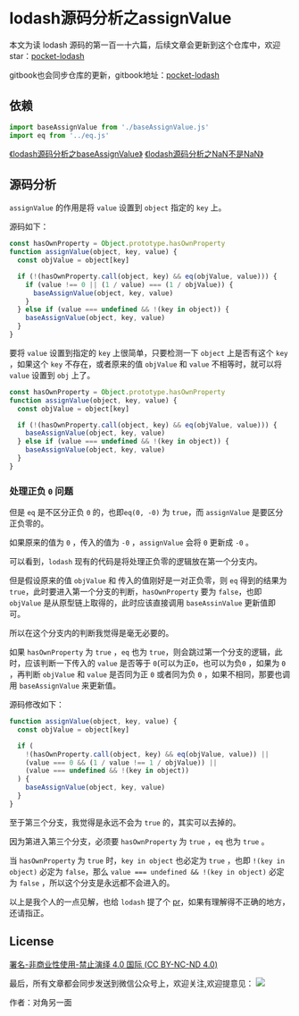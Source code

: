 # lodash源码分析之assignValue

本文为读 lodash 源码的第一百一十六篇，后续文章会更新到这个仓库中，欢迎 star：[pocket-lodash](https://github.com/yeyuqiudeng/pocket-lodash)

gitbook也会同步仓库的更新，gitbook地址：[pocket-lodash](https://www.gitbook.com/book/yeyuqiudeng/pocket-lodash/details)

## 依赖

```javascript
import baseAssignValue from './baseAssignValue.js'
import eq from '../eq.js'
```

[《lodash源码分析之baseAssignValue》](./baseAssignValue.md)
[《lodash源码分析之NaN不是NaN》](../eq.md)

## 源码分析

`assignValue` 的作用是将 `value` 设置到 `object` 指定的 `key` 上。

源码如下：

```javascript
const hasOwnProperty = Object.prototype.hasOwnProperty
function assignValue(object, key, value) {
  const objValue = object[key]

  if (!(hasOwnProperty.call(object, key) && eq(objValue, value))) {
    if (value !== 0 || (1 / value) === (1 / objValue)) {
      baseAssignValue(object, key, value)
    }
  } else if (value === undefined && !(key in object)) {
    baseAssignValue(object, key, value)
  }
}
```

要将 `value` 设置到指定的 `key` 上很简单，只要检测一下 `object` 上是否有这个 `key` ，如果这个 `key` 不存在，或者原来的值 `objValue` 和 `value` 不相等时，就可以将 `value` 设置到 `obj` 上了。

```javascript
const hasOwnProperty = Object.prototype.hasOwnProperty
function assignValue(object, key, value) {
  const objValue = object[key]

  if (!(hasOwnProperty.call(object, key) && eq(objValue, value))) {
    baseAssignValue(object, key, value)
  } else if (value === undefined && !(key in object)) {
    baseAssignValue(object, key, value)
  }
}
```

### 处理正负 `0` 问题

但是 `eq` 是不区分正负 `0` 的，也即`eq(0, -0)` 为 `true`，而 `assignValue` 是要区分正负零的。

如果原来的值为 `0` ，传入的值为 `-0` ，`assignValue` 会将 `0` 更新成 `-0` 。

可以看到，`lodash` 现有的代码是将处理正负零的逻辑放在第一个分支内。

但是假设原来的值 `objValue` 和 传入的值刚好是一对正负零，则 `eq` 得到的结果为 `true`，此时要进入第一个分支的判断，`hasOwnProperty` 要为 `false`，也即 `objValue` 是从原型链上取得的，此时应该直接调用 `baseAssinValue` 更新值即可。

所以在这个分支内的判断我觉得是毫无必要的。

如果 `hasOwnProperty` 为 `true` ，`eq` 也为 `true`，则会跳过第一个分支的逻辑，此时，应该判断一下传入的 `value` 是否等于 `0`(可以为正`0`，也可以为负`0` ，如果为 `0` ，再判断 `objValue` 和 `value` 是否同为正 `0` 或者同为负 `0` ，如果不相同，那要也调用 `baseAssignValue` 来更新值。

源码修改如下：

```javascript
function assignValue(object, key, value) {
  const objValue = object[key]

  if (
    !(hasOwnProperty.call(object, key) && eq(objValue, value)) || 
    (value === 0 && (1 / value !== 1 / objValue)) || 
    (value === undefined && !(key in object))
  ) {
    baseAssignValue(object, key, value)
  }
}
```

至于第三个分支，我觉得是永远不会为 `true` 的，其实可以去掉的。

因为第进入第三个分支，必须要 `hasOwnProperty` 为 `true` ，`eq` 也为 `true` 。

当 `hasOwnProperty` 为 `true` 时，`key in object` 也必定为 `true` ，也即 `!(key in object)` 必定为 `false`，那么 `value === undefined && !(key in object)` 必定为 `false` ，所以这个分支是永远都不会进入的。

以上是我个人的一点见解，也给 `lodash` 提了个 [pr](https://github.com/lodash/lodash/pull/4685)，如果有理解得不正确的地方，还请指正。

## License

[署名-非商业性使用-禁止演绎 4.0 国际 (CC BY-NC-ND 4.0)](http://creativecommons.org/licenses/by-nc-nd/4.0/)

最后，所有文章都会同步发送到微信公众号上，欢迎关注,欢迎提意见：  ![](https://raw.githubusercontent.com/yeyuqiudeng/resource/master/images/qrcode_front-end-article.jpg) 

作者：对角另一面 